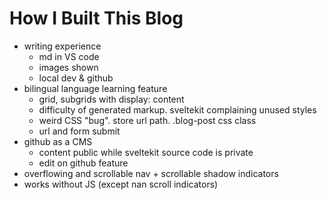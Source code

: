 # How I Built This Blog

- writing experience
  - md in VS code
  - images shown
  - local dev & github
- bilingual language learning feature
  - grid, subgrids with display: content
  - difficulty of generated markup. sveltekit complaining unused styles
  - weird CSS "bug". store url path. .blog-post css class
  - url and form submit
- github as a CMS
  - content public while sveltekit source code is private
  - edit on github feature
- overflowing and scrollable nav + scrollable shadow indicators
- works without JS (except nan scroll indicators)
